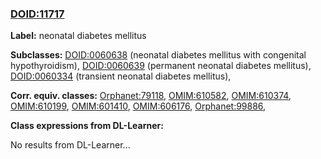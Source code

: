 
### [DOID:11717](http://purl.obolibrary.org/obo/DOID_11717)
**Label:** neonatal diabetes mellitus

**Subclasses:** [DOID:0060638](http://purl.obolibrary.org/obo/DOID_0060638) (neonatal diabetes mellitus with congenital hypothyroidism), [DOID:0060639](http://purl.obolibrary.org/obo/DOID_0060639) (permanent neonatal diabetes mellitus), [DOID:0060334](http://purl.obolibrary.org/obo/DOID_0060334) (transient neonatal diabetes mellitus), 

**Corr. equiv. classes:** [Orphanet:79118](http://www.orpha.net/ORDO/Orphanet_79118), [OMIM:610582](http://purl.obolibrary.org/obo/OMIM_610582), [OMIM:610374](http://purl.obolibrary.org/obo/OMIM_610374), [OMIM:610199](http://purl.obolibrary.org/obo/OMIM_610199), [OMIM:601410](http://purl.obolibrary.org/obo/OMIM_601410), [OMIM:606176](http://purl.obolibrary.org/obo/OMIM_606176), [Orphanet:99886](http://www.orpha.net/ORDO/Orphanet_99886), 

**Class expressions from DL-Learner:**

No results from DL-Learner...



